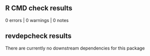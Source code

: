 ## R CMD check results

0 errors | 0 warnings | 0 notes


## revdepcheck results

There are currently no downstream dependencies for this package
